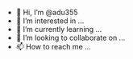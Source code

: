 - 👋 Hi, I’m @adu355
- 👀 I’m interested in ...
- 🌱 I’m currently learning ...
- 💞️ I’m looking to collaborate on ...
- 📫 How to reach me ...

<!---
adu355/adu355 is a ✨ special ✨ repository because its `README.md` (this file) appears on your GitHub profile.
You can click the Preview link to take a look at your changes.
--->
